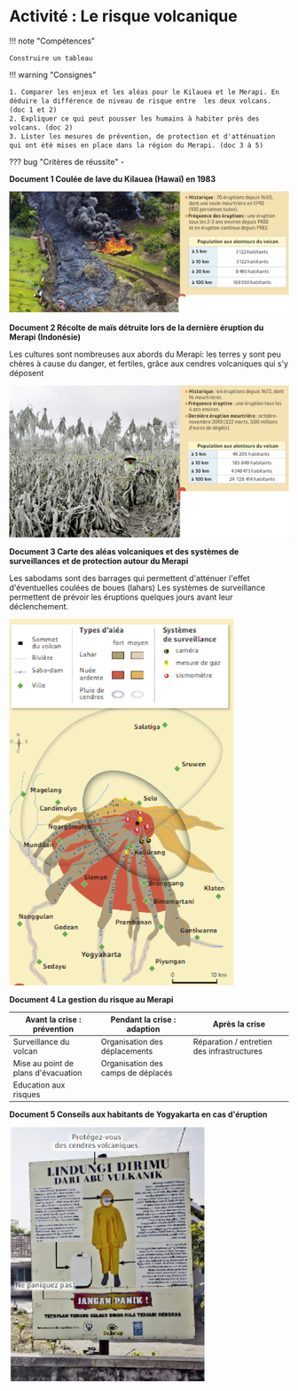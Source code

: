 # Activité : Le risque volcanique

!!! note "Compétences"

    Construire un tableau 

!!! warning "Consignes"

    1. Comparer les enjeux et les aléas pour le Kilauea et le Merapi. En déduire la différence de niveau de risque entre  les deux volcans. (doc 1 et 2)
    2. Expliquer ce qui peut pousser les humains à habiter près des volcans. (doc 2)
    3. Lister les mesures de prévention, de protection et d'atténuation qui ont été mises en place dans la région du Merapi. (doc 3 à 5) 
    
??? bug "Critères de réussite"
    - 



**Document 1 Coulée de lave du Kilauea (Hawaï) en 1983**

![](pictures/eruptionKilauea.png)


**Document 2 Récolte de maïs détruite lors de la dernière éruption du Merapi (Indonésie)**

Les cultures sont nombreuses aux abords du Merapi: les terres y sont peu chères à cause du danger, et fertiles, grâce aux cendres volcaniques qui s'y déposent

![](pictures/eruptionMerapi.png)

**Document 3  Carte des aléas volcaniques et des systèmes de surveillances et de protection autour du Merapi**

Les sabodams sont des barrages qui permettent d'atténuer l'effet d'éventuelles coulées de boues (lahars)
Les systèmes de surveillance permettent de prévoir les éruptions quelques jours avant leur déclenchement.

![](pictures/carteMerapi.png)

**Document 4 La gestion du risque au Merapi**

| Avant la crise : prévention | Pendant la crise : adaption | Après la crise |
|--|--|--|
| Surveillance du volcan | Organisation des déplacements | Réparation / entretien des infrastructures|
| Mise au point de plans d'évacuation | Organisation des camps de déplacés | |
| Education aux risques | | |

**Document 5 Conseils aux habitants de Yogyakarta en cas d'éruption**

![](pictures/afficheConseilEruption.png)